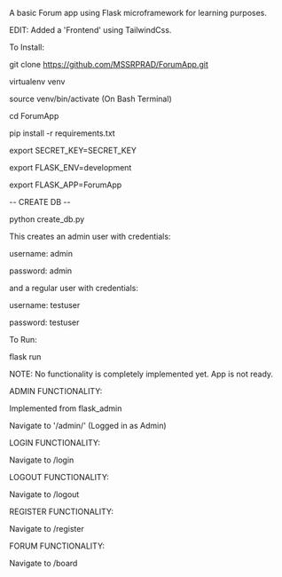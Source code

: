 A basic Forum app using Flask microframework for learning purposes.

EDIT:
Added a 'Frontend' using TailwindCss.


To Install:

git clone https://github.com/MSSRPRAD/ForumApp.git

virtualenv venv

source venv/bin/activate (On Bash Terminal)

cd ForumApp

pip install -r requirements.txt

export SECRET_KEY=SECRET_KEY

export FLASK_ENV=development

export FLASK_APP=ForumApp 

-- CREATE DB --

python create_db.py

This creates an admin user with credentials:

username: admin

password: admin

and a regular user with credentials:

username: testuser

password: testuser

To Run:

flask run

NOTE: No functionality is completely implemented yet. App is not ready.

ADMIN FUNCTIONALITY:

Implemented from flask_admin

Navigate to '/admin/' (Logged in as Admin)

LOGIN FUNCTIONALITY:

Navigate to /login

LOGOUT FUNCTIONALITY:

Navigate to /logout

REGISTER FUNCTIONALITY:

Navigate to /register

FORUM FUNCTIONALITY:

Navigate to /board
